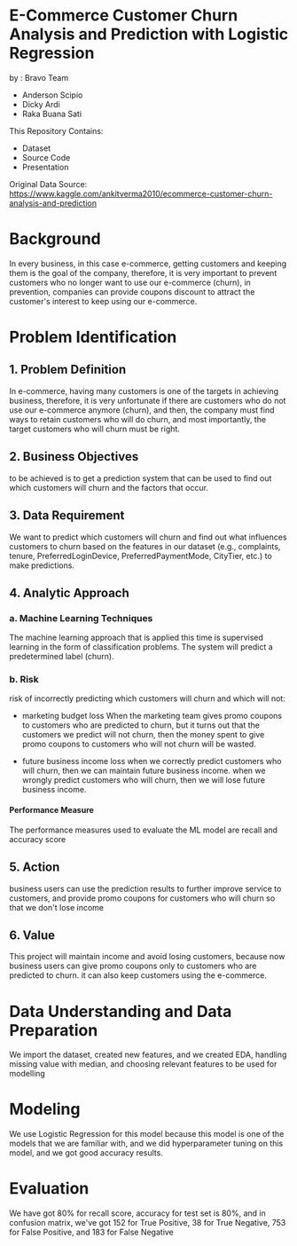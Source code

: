 # E-Commerce Customer Churn Analysis and Prediction with Logistic Regression
by : Bravo Team

- Anderson Scipio
- Dicky Ardi
- Raka Buana Sati

This Repository Contains:
- Dataset
- Source Code
- Presentation

Original Data Source: https://www.kaggle.com/ankitverma2010/ecommerce-customer-churn-analysis-and-prediction

# Background
In every business, in this case e-commerce, getting customers and keeping them is the goal of the company, therefore, it is very important to prevent customers who no longer want to use our e-commerce (churn), in prevention, companies can provide coupons discount to attract the customer's interest to keep using our e-commerce.

# Problem Identification
## 1. Problem Definition
In e-commerce, having many customers is one of the targets in achieving business, therefore, it is very unfortunate if there are customers who do not use our e-commerce anymore (churn), and then, the company must find ways to retain customers who will do churn, and most importantly, the target customers who will churn must be right.

## 2. Business Objectives
to be achieved is to get a prediction system that can be used to find out which customers will churn and the factors that occur.

## 3. Data Requirement
We want to predict which customers will churn and find out what influences customers to churn based on the features in our dataset (e.g., complaints, tenure, PreferredLoginDevice, PreferredPaymentMode, CityTier, etc.) to make predictions.

## 4. Analytic Approach
### a. Machine Learning Techniques
The machine learning approach that is applied this time is supervised learning in the form of classification problems. The system will predict a predetermined label (churn).

### b. Risk
risk of incorrectly predicting which customers will churn and which will not:

- marketing budget loss
When the marketing team gives promo coupons to customers who are predicted to churn, but it turns out that the customers we predict will not churn, then the money spent to give promo coupons to customers who will not churn will be wasted.

- future business income loss
when we correctly predict customers who will churn, then we can maintain future business income.
when we wrongly predict customers who will churn, then we will lose future business income.

#### Performance Measure
The performance measures used to evaluate the ML model are recall and accuracy score

## 5. Action
business users can use the prediction results to further improve service to customers, and provide promo coupons for customers who will churn so that we don't lose income

## 6. Value
This project will maintain income and avoid losing customers, because now business users can give promo coupons only to customers who are predicted to churn. it can also keep customers using the e-commerce.

# Data Understanding and Data Preparation
We import the dataset, created new features, and we created EDA, handling missing value with median, and choosing relevant features to be used for modelling

# Modeling
We use Logistic Regression for this model because this model is one of the models that we are familiar with, and we did hyperparameter tuning on this model, and we got good accuracy results.

# Evaluation
We have got 80% for recall score, accuracy for test set is 80%, and in confusion matrix, we've got 152 for True Positive, 38 for True Negative, 753 for False Positive, and 183 for False Negative
